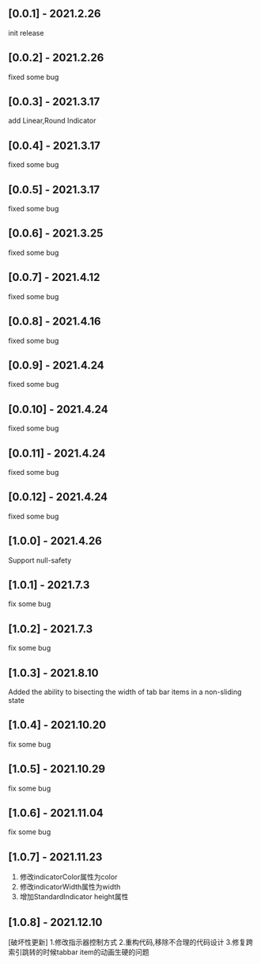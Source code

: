 ## [0.0.1] - 2021.2.26

init release

## [0.0.2] - 2021.2.26

fixed some bug

## [0.0.3] - 2021.3.17

add Linear,Round Indicator

## [0.0.4] - 2021.3.17

fixed some bug

## [0.0.5] - 2021.3.17

fixed some bug

## [0.0.6] - 2021.3.25

fixed some bug

## [0.0.7] - 2021.4.12

fixed some bug

## [0.0.8] - 2021.4.16

fixed some bug

## [0.0.9] - 2021.4.24

fixed some bug

## [0.0.10] - 2021.4.24

fixed some bug

## [0.0.11] - 2021.4.24

fixed some bug

## [0.0.12] - 2021.4.24

fixed some bug

## [1.0.0] - 2021.4.26

Support null-safety

## [1.0.1] - 2021.7.3

fix some bug

## [1.0.2] - 2021.7.3

fix some bug

## [1.0.3] - 2021.8.10
Added the ability to bisecting the width of tab bar items in a non-sliding state

## [1.0.4] - 2021.10.20
fix some bug

## [1.0.5] - 2021.10.29
fix some bug
## [1.0.6] - 2021.11.04
fix some bug

## [1.0.7] - 2021.11.23
1. 修改indicatorColor属性为color
2. 修改indicatorWidth属性为width
3. 增加StandardIndicator height属性

## [1.0.8] - 2021.12.10
[破坏性更新]
1.修改指示器控制方式
2.重构代码,移除不合理的代码设计
3.修复跨索引跳转的时候tabbar item的动画生硬的问题
